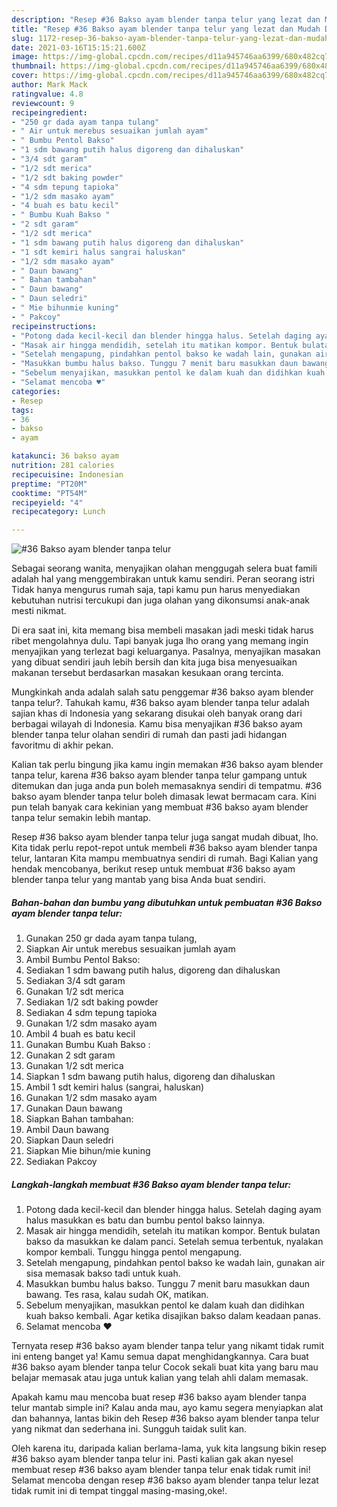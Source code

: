 ```yaml
---
description: "Resep #36 Bakso ayam blender tanpa telur yang lezat dan Mudah Dibuat"
title: "Resep #36 Bakso ayam blender tanpa telur yang lezat dan Mudah Dibuat"
slug: 1172-resep-36-bakso-ayam-blender-tanpa-telur-yang-lezat-dan-mudah-dibuat
date: 2021-03-16T15:15:21.600Z
image: https://img-global.cpcdn.com/recipes/d11a945746aa6399/680x482cq70/36-bakso-ayam-blender-tanpa-telur-foto-resep-utama.jpg
thumbnail: https://img-global.cpcdn.com/recipes/d11a945746aa6399/680x482cq70/36-bakso-ayam-blender-tanpa-telur-foto-resep-utama.jpg
cover: https://img-global.cpcdn.com/recipes/d11a945746aa6399/680x482cq70/36-bakso-ayam-blender-tanpa-telur-foto-resep-utama.jpg
author: Mark Mack
ratingvalue: 4.8
reviewcount: 9
recipeingredient:
- "250 gr dada ayam tanpa tulang"
- " Air untuk merebus sesuaikan jumlah ayam"
- " Bumbu Pentol Bakso"
- "1 sdm bawang putih halus digoreng dan dihaluskan"
- "3/4 sdt garam"
- "1/2 sdt merica"
- "1/2 sdt baking powder"
- "4 sdm tepung tapioka"
- "1/2 sdm masako ayam"
- "4 buah es batu kecil"
- " Bumbu Kuah Bakso "
- "2 sdt garam"
- "1/2 sdt merica"
- "1 sdm bawang putih halus digoreng dan dihaluskan"
- "1 sdt kemiri halus sangrai haluskan"
- "1/2 sdm masako ayam"
- " Daun bawang"
- " Bahan tambahan"
- " Daun bawang"
- " Daun seledri"
- " Mie bihunmie kuning"
- " Pakcoy"
recipeinstructions:
- "Potong dada kecil-kecil dan blender hingga halus. Setelah daging ayam halus masukkan es batu dan bumbu pentol bakso lainnya."
- "Masak air hingga mendidih, setelah itu matikan kompor. Bentuk bulatan bakso da masukkan ke dalam panci. Setelah semua terbentuk, nyalakan kompor kembali. Tunggu hingga pentol mengapung."
- "Setelah mengapung, pindahkan pentol bakso ke wadah lain, gunakan air sisa memasak bakso tadi untuk kuah."
- "Masukkan bumbu halus bakso. Tunggu 7 menit baru masukkan daun bawang. Tes rasa, kalau sudah OK, matikan."
- "Sebelum menyajikan, masukkan pentol ke dalam kuah dan didihkan kuah bakso kembali. Agar ketika disajikan bakso dalam keadaan panas."
- "Selamat mencoba ♥️"
categories:
- Resep
tags:
- 36
- bakso
- ayam

katakunci: 36 bakso ayam 
nutrition: 281 calories
recipecuisine: Indonesian
preptime: "PT20M"
cooktime: "PT54M"
recipeyield: "4"
recipecategory: Lunch

---
```



![#36 Bakso ayam blender tanpa telur](https://img-global.cpcdn.com/recipes/d11a945746aa6399/680x482cq70/36-bakso-ayam-blender-tanpa-telur-foto-resep-utama.jpg)

Sebagai seorang wanita, menyajikan olahan menggugah selera buat famili adalah hal yang menggembirakan untuk kamu sendiri. Peran seorang istri Tidak hanya mengurus rumah saja, tapi kamu pun harus menyediakan kebutuhan nutrisi tercukupi dan juga olahan yang dikonsumsi anak-anak mesti nikmat.

Di era  saat ini, kita memang bisa membeli masakan jadi meski tidak harus ribet mengolahnya dulu. Tapi banyak juga lho orang yang memang ingin menyajikan yang terlezat bagi keluarganya. Pasalnya, menyajikan masakan yang dibuat sendiri jauh lebih bersih dan kita juga bisa menyesuaikan makanan tersebut berdasarkan masakan kesukaan orang tercinta. 



Mungkinkah anda adalah salah satu penggemar #36 bakso ayam blender tanpa telur?. Tahukah kamu, #36 bakso ayam blender tanpa telur adalah sajian khas di Indonesia yang sekarang disukai oleh banyak orang dari berbagai wilayah di Indonesia. Kamu bisa menyajikan #36 bakso ayam blender tanpa telur olahan sendiri di rumah dan pasti jadi hidangan favoritmu di akhir pekan.

Kalian tak perlu bingung jika kamu ingin memakan #36 bakso ayam blender tanpa telur, karena #36 bakso ayam blender tanpa telur gampang untuk ditemukan dan juga anda pun boleh memasaknya sendiri di tempatmu. #36 bakso ayam blender tanpa telur boleh dimasak lewat bermacam cara. Kini pun telah banyak cara kekinian yang membuat #36 bakso ayam blender tanpa telur semakin lebih mantap.

Resep #36 bakso ayam blender tanpa telur juga sangat mudah dibuat, lho. Kita tidak perlu repot-repot untuk membeli #36 bakso ayam blender tanpa telur, lantaran Kita mampu membuatnya sendiri di rumah. Bagi Kalian yang hendak mencobanya, berikut resep untuk membuat #36 bakso ayam blender tanpa telur yang mantab yang bisa Anda buat sendiri.

<!--inarticleads1-->

##### Bahan-bahan dan bumbu yang dibutuhkan untuk pembuatan #36 Bakso ayam blender tanpa telur:

1. Gunakan 250 gr dada ayam tanpa tulang,
1. Siapkan  Air untuk merebus sesuaikan jumlah ayam
1. Ambil  Bumbu Pentol Bakso:
1. Sediakan 1 sdm bawang putih halus, digoreng dan dihaluskan
1. Sediakan 3/4 sdt garam
1. Gunakan 1/2 sdt merica
1. Sediakan 1/2 sdt baking powder
1. Sediakan 4 sdm tepung tapioka
1. Gunakan 1/2 sdm masako ayam
1. Ambil 4 buah es batu kecil
1. Gunakan  Bumbu Kuah Bakso :
1. Gunakan 2 sdt garam
1. Gunakan 1/2 sdt merica
1. Siapkan 1 sdm bawang putih halus, digoreng dan dihaluskan
1. Ambil 1 sdt kemiri halus (sangrai, haluskan)
1. Gunakan 1/2 sdm masako ayam
1. Gunakan  Daun bawang
1. Siapkan  Bahan tambahan:
1. Ambil  Daun bawang
1. Siapkan  Daun seledri
1. Siapkan  Mie bihun/mie kuning
1. Sediakan  Pakcoy




<!--inarticleads2-->

##### Langkah-langkah membuat #36 Bakso ayam blender tanpa telur:

1. Potong dada kecil-kecil dan blender hingga halus. Setelah daging ayam halus masukkan es batu dan bumbu pentol bakso lainnya.
1. Masak air hingga mendidih, setelah itu matikan kompor. Bentuk bulatan bakso da masukkan ke dalam panci. Setelah semua terbentuk, nyalakan kompor kembali. Tunggu hingga pentol mengapung.
1. Setelah mengapung, pindahkan pentol bakso ke wadah lain, gunakan air sisa memasak bakso tadi untuk kuah.
1. Masukkan bumbu halus bakso. Tunggu 7 menit baru masukkan daun bawang. Tes rasa, kalau sudah OK, matikan.
1. Sebelum menyajikan, masukkan pentol ke dalam kuah dan didihkan kuah bakso kembali. Agar ketika disajikan bakso dalam keadaan panas.
1. Selamat mencoba ♥️




Ternyata resep #36 bakso ayam blender tanpa telur yang nikamt tidak rumit ini enteng banget ya! Kamu semua dapat menghidangkannya. Cara buat #36 bakso ayam blender tanpa telur Cocok sekali buat kita yang baru mau belajar memasak atau juga untuk kalian yang telah ahli dalam memasak.

Apakah kamu mau mencoba buat resep #36 bakso ayam blender tanpa telur mantab simple ini? Kalau anda mau, ayo kamu segera menyiapkan alat dan bahannya, lantas bikin deh Resep #36 bakso ayam blender tanpa telur yang nikmat dan sederhana ini. Sungguh taidak sulit kan. 

Oleh karena itu, daripada kalian berlama-lama, yuk kita langsung bikin resep #36 bakso ayam blender tanpa telur ini. Pasti kalian gak akan nyesel membuat resep #36 bakso ayam blender tanpa telur enak tidak rumit ini! Selamat mencoba dengan resep #36 bakso ayam blender tanpa telur lezat tidak rumit ini di tempat tinggal masing-masing,oke!.


